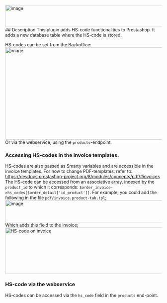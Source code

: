 <img width="818" height="71" alt="image" src="https://github.com/user-attachments/assets/17e58599-76a6-4796-bac7-63a561414bcc" />## Description
This plugin adds HS-code functionalities to Prestashop. It adds a new database table where the HS-code is stored.

HS-codes can be set from the Backoffice: <img width="1388" height="297" alt="image" src="https://github.com/user-attachments/assets/c0c76dc6-0441-45e8-a350-3304b53fc245" />
Or via the webservice, using the `products`-endpoint.

### Accessing HS-codes in the invoice templates.
HS-codes are also passed as Smarty variables and are accessible in the invoice templates. For how to change PDF-templates, refer to: https://devdocs.prestashop-project.org/8/modules/concepts/pdf/#invoices
The HS-code can be accessed from an associative array, indexed by the `product_id` to which it corresponds: `$order_invoice->hs_codes[$order_detail['id_product']]`.
For example, you could add the following in the file `pdf/invoice.product-tab.tpl`; 
<img width="818" height="71" alt="image" src="https://github.com/user-attachments/assets/680ecd5a-fd5d-45ad-bb10-1a998ad259ff" />
Which adds this field to the invoice;
<img width="982" height="149" alt="HS-code on invoice" src="https://github.com/user-attachments/assets/835e75be-e696-487a-b941-7d03adad7f1e" />

### HS-code via the webservice
HS-codes can be accessed via the `hs_code` field in the `products` end-point.

